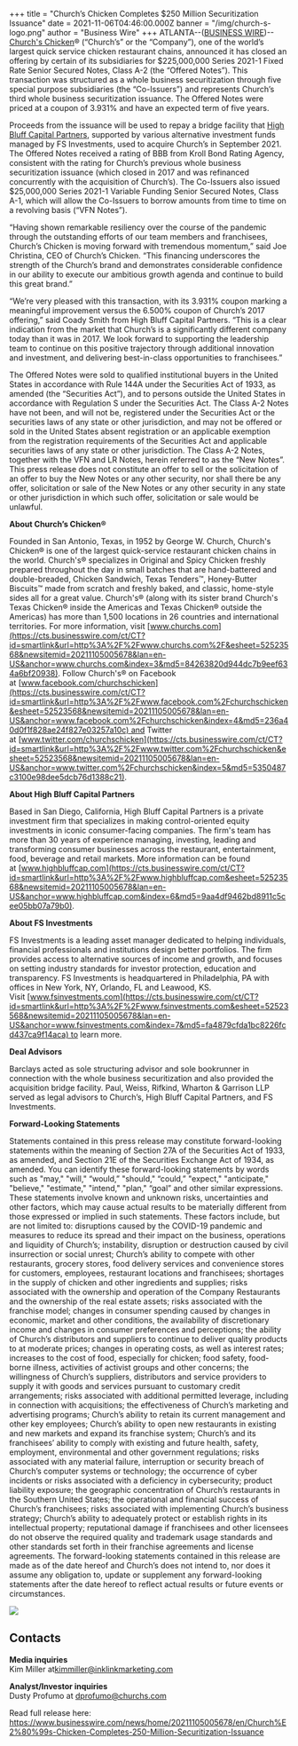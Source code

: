 +++
title = "Church’s Chicken Completes $250 Million Securitization Issuance"
date = 2021-11-06T04:46:00.000Z
banner = "/img/church-s-logo.png"
author = "Business Wire"
+++
ATLANTA--([BUSINESS WIRE](https://www.businesswire.com/))--[Church's Chicken](https://cts.businesswire.com/ct/CT?id=smartlink&url=http%3A%2F%2Fwww.churchs.com%2F&esheet=52523568&newsitemid=20211105005678&lan=en-US&anchor=Church%27s+Chicken&index=1&md5=9ce5e8fce37e661b9bc6ac570987793f)® (“Church’s” or the “Company”), one of the world’s largest quick service chicken restaurant chains, announced it has closed an offering by certain of its subsidiaries for $225,000,000 Series 2021-1 Fixed Rate Senior Secured Notes, Class A-2 (the “Offered Notes”). This transaction was structured as a whole business securitization through five special purpose subsidiaries (the “Co-Issuers”) and represents Church’s third whole business securitization issuance. The Offered Notes were priced at a coupon of 3.931% and have an expected term of five years.

Proceeds from the issuance will be used to repay a bridge facility that [High Bluff Capital Partners](https://cts.businesswire.com/ct/CT?id=smartlink&url=http%3A%2F%2Fwww.highbluffcap.com%2F&esheet=52523568&newsitemid=20211105005678&lan=en-US&anchor=High+Bluff+Capital+Partners&index=2&md5=daaf0600a6a521ccb2374964487510eb), supported by various alternative investment funds managed by FS Investments, used to acquire Church’s in September 2021. The Offered Notes received a rating of BBB from Kroll Bond Rating Agency, consistent with the rating for Church’s previous whole business securitization issuance (which closed in 2017 and was refinanced concurrently with the acquisition of Church’s). The Co-Issuers also issued $25,000,000 Series 2021-1 Variable Funding Senior Secured Notes, Class A-1, which will allow the Co-Issuers to borrow amounts from time to time on a revolving basis (“VFN Notes”).

“Having shown remarkable resiliency over the course of the pandemic through the outstanding efforts of our team members and franchisees, Church’s Chicken is moving forward with tremendous momentum,” said Joe Christina, CEO of Church’s Chicken. “This financing underscores the strength of the Church’s brand and demonstrates considerable confidence in our ability to execute our ambitious growth agenda and continue to build this great brand.”

“We’re very pleased with this transaction, with its 3.931% coupon marking a meaningful improvement versus the 6.500% coupon of Church’s 2017 offering,” said Coady Smith from High Bluff Capital Partners. “This is a clear indication from the market that Church’s is a significantly different company today than it was in 2017. We look forward to supporting the leadership team to continue on this positive trajectory through additional innovation and investment, and delivering best-in-class opportunities to franchisees.”

The Offered Notes were sold to qualified institutional buyers in the United States in accordance with Rule 144A under the Securities Act of 1933, as amended (the “Securities Act”), and to persons outside the United States in accordance with Regulation S under the Securities Act. The Class A-2 Notes have not been, and will not be, registered under the Securities Act or the securities laws of any state or other jurisdiction, and may not be offered or sold in the United States absent registration or an applicable exemption from the registration requirements of the Securities Act and applicable securities laws of any state or other jurisdiction. The Class A-2 Notes, together with the VFN and LR Notes, herein referred to as the “New Notes”. This press release does not constitute an offer to sell or the solicitation of an offer to buy the New Notes or any other security, nor shall there be any offer, solicitation or sale of the New Notes or any other security in any state or other jurisdiction in which such offer, solicitation or sale would be unlawful.

**About Church’s Chicken®**

Founded in San Antonio, Texas, in 1952 by George W. Church, Church's Chicken® is one of the largest quick-service restaurant chicken chains in the world. Church's® specializes in Original and Spicy Chicken freshly prepared throughout the day in small batches that are hand-battered and double-breaded, Chicken Sandwich, Texas Tenders™, Honey-Butter Biscuits™ made from scratch and freshly baked, and classic, home-style sides all for a great value. Church's® (along with its sister brand Church's Texas Chicken® inside the Americas and Texas Chicken® outside the Americas) has more than 1,500 locations in 26 countries and international territories. For more information, visit [www.churchs.com](https://cts.businesswire.com/ct/CT?id=smartlink&url=http%3A%2F%2Fwww.churchs.com%2F&esheet=52523568&newsitemid=20211105005678&lan=en-US&anchor=www.churchs.com&index=3&md5=84263820d944dc7b9eef634a6bf20938). Follow Church's® on Facebook at [www.facebook.com/churchschicken](https://cts.businesswire.com/ct/CT?id=smartlink&url=http%3A%2F%2Fwww.facebook.com%2Fchurchschicken&esheet=52523568&newsitemid=20211105005678&lan=en-US&anchor=www.facebook.com%2Fchurchschicken&index=4&md5=236a40d0f1f828ae24f827e03257a10c) and Twitter at [www.twitter.com/churchschicken](https://cts.businesswire.com/ct/CT?id=smartlink&url=http%3A%2F%2Fwww.twitter.com%2Fchurchschicken&esheet=52523568&newsitemid=20211105005678&lan=en-US&anchor=www.twitter.com%2Fchurchschicken&index=5&md5=5350487c3100e98dee5dcb76d1388c21).

**About High Bluff Capital Partners**

Based in San Diego, California, High Bluff Capital Partners is a private investment firm that specializes in making control-oriented equity investments in iconic consumer-facing companies. The firm's team has more than 30 years of experience managing, investing, leading and transforming consumer businesses across the restaurant, entertainment, food, beverage and retail markets. More information can be found at [www.highbluffcap.com](https://cts.businesswire.com/ct/CT?id=smartlink&url=http%3A%2F%2Fwww.highbluffcap.com&esheet=52523568&newsitemid=20211105005678&lan=en-US&anchor=www.highbluffcap.com&index=6&md5=9aa4df9462bd8911c5cee05bb07a79b0).

**About FS Investments**

FS Investments is a leading asset manager dedicated to helping individuals, financial professionals and institutions design better portfolios. The firm provides access to alternative sources of income and growth, and focuses on setting industry standards for investor protection, education and transparency. FS Investments is headquartered in Philadelphia, PA with offices in New York, NY, Orlando, FL and Leawood, KS. Visit [www.fsinvestments.com](https://cts.businesswire.com/ct/CT?id=smartlink&url=http%3A%2F%2Fwww.fsinvestments.com&esheet=52523568&newsitemid=20211105005678&lan=en-US&anchor=www.fsinvestments.com&index=7&md5=fa4879cfda1bc8226fcd437ca9f14aca) to learn more.

**Deal Advisors**

Barclays acted as sole structuring advisor and sole bookrunner in connection with the whole business securitization and also provided the acquisition bridge facility. Paul, Weiss, Rifkind, Wharton & Garrison LLP served as legal advisors to Church’s, High Bluff Capital Partners, and FS Investments.

**Forward-Looking Statements**

Statements contained in this press release may constitute forward-looking statements within the meaning of Section 27A of the Securities Act of 1933, as amended, and Section 21E of the Securities Exchange Act of 1934, as amended. You can identify these forward-looking statements by words such as "may," "will," “would,” "should," “could,” "expect," "anticipate," "believe," "estimate," "intend," "plan," “goal” and other similar expressions. These statements involve known and unknown risks, uncertainties and other factors, which may cause actual results to be materially different from those expressed or implied in such statements. These factors include, but are not limited to: disruptions caused by the COVID-19 pandemic and measures to reduce its spread and their impact on the business, operations and liquidity of Church’s; instability, disruption or destruction caused by civil insurrection or social unrest; Church’s ability to compete with other restaurants, grocery stores, food delivery services and convenience stores for customers, employees, restaurant locations and franchisees; shortages in the supply of chicken and other ingredients and supplies; risks associated with the ownership and operation of the Company Restaurants and the ownership of the real estate assets; risks associated with the franchise model; changes in consumer spending caused by changes in economic, market and other conditions, the availability of discretionary income and changes in consumer preferences and perceptions; the ability of Church’s distributors and suppliers to continue to deliver quality products to at moderate prices; changes in operating costs, as well as interest rates; increases to the cost of food, especially for chicken; food safety, food-borne illness, activities of activist groups and other concerns; the willingness of Church’s suppliers, distributors and service providers to supply it with goods and services pursuant to customary credit arrangements; risks associated with additional permitted leverage, including in connection with acquisitions; the effectiveness of Church’s marketing and advertising programs; Church’s ability to retain its current management and other key employees; Church’s ability to open new restaurants in existing and new markets and expand its franchise system; Church’s and its franchisees’ ability to comply with existing and future health, safety, employment, environmental and other government regulations; risks associated with any material failure, interruption or security breach of Church’s computer systems or technology; the occurrence of cyber incidents or risks associated with a deficiency in cybersecurity; product liability exposure; the geographic concentration of Church’s restaurants in the Southern United States; the operational and financial success of Church’s franchisees; risks associated with implementing Church’s business strategy; Church’s ability to adequately protect or establish rights in its intellectual property; reputational damage if franchisees and other licensees do not observe the required quality and trademark usage standards and other standards set forth in their franchise agreements and license agreements. The forward-looking statements contained in this release are made as of the date hereof and Church’s does not intend to, nor does it assume any obligation to, update or supplement any forward-looking statements after the date hereof to reflect actual results or future events or circumstances.

![](https://cts.businesswire.com/ct/CT?id=bwnews&sty=20211105005678r2&sid=web02&distro=nx&lang=en)

## Contacts

**Media inquiries**\
Kim Miller at[kimmiller@inklinkmarketing.com](mailto:kimmiller@inklinkmarketing.com)

**Analyst/Investor inquiries**\
Dusty Profumo at [dprofumo@churchs.com](mailto:dprofumo@churchs.com)

Read full release here: https://www.businesswire.com/news/home/20211105005678/en/Church%E2%80%99s-Chicken-Completes-250-Million-Securitization-Issuance